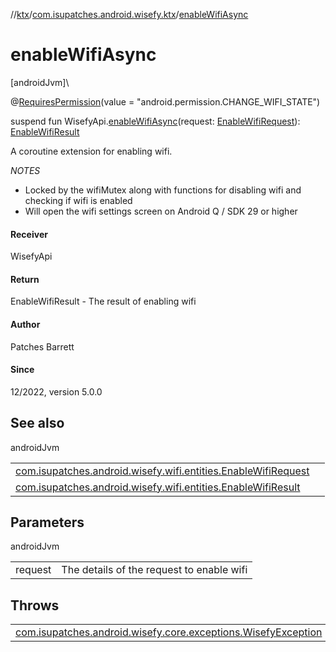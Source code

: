 //[ktx](../../index.md)/[com.isupatches.android.wisefy.ktx](index.md)/[enableWifiAsync](enable-wifi-async.md)

# enableWifiAsync

[androidJvm]\

@[RequiresPermission](https://developer.android.com/reference/kotlin/androidx/annotation/RequiresPermission.html)(value = &quot;android.permission.CHANGE_WIFI_STATE&quot;)

suspend fun WisefyApi.[enableWifiAsync](enable-wifi-async.md)(request: [EnableWifiRequest](../../../wifi/wifi/com.isupatches.android.wisefy.wifi.entities/-enable-wifi-request/index.md)): [EnableWifiResult](../../../wifi/wifi/com.isupatches.android.wisefy.wifi.entities/-enable-wifi-result/index.md)

A coroutine extension for enabling wifi.

*NOTES*

- 
   Locked by the wifiMutex along with functions for disabling wifi and checking if wifi is enabled
- 
   Will open the wifi settings screen on Android Q / SDK 29 or higher

#### Receiver

WisefyApi

#### Return

EnableWifiResult - The result of enabling wifi

#### Author

Patches Barrett

#### Since

12/2022, version 5.0.0

## See also

androidJvm

| | |
|---|---|
| [com.isupatches.android.wisefy.wifi.entities.EnableWifiRequest](../../../wifi/wifi/com.isupatches.android.wisefy.wifi.entities/-enable-wifi-request/index.md) |  |
| [com.isupatches.android.wisefy.wifi.entities.EnableWifiResult](../../../wifi/wifi/com.isupatches.android.wisefy.wifi.entities/-enable-wifi-result/index.md) |  |

## Parameters

androidJvm

| | |
|---|---|
| request | The details of the request to enable wifi |

## Throws

| | |
|---|---|
| [com.isupatches.android.wisefy.core.exceptions.WisefyException](../../../core/core/com.isupatches.android.wisefy.core.exceptions/-wisefy-exception/index.md) |  |
